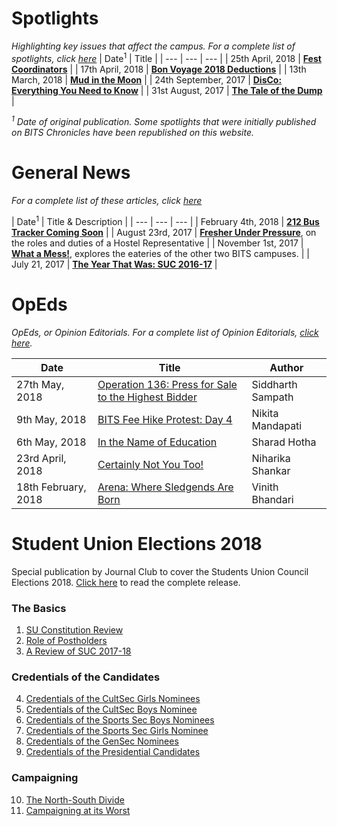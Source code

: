 <!-- TITLE: News -->
<!-- SUBTITLE: Campus news and articles, published by the Journal Club and affiliates -->

# Spotlights
*Highlighting key issues that affect the campus. For a complete list of spotlights, click [here](/news/spotlight)*
| Date<sup>1</sup> | Title |
| --- | --- | --- |
| 25th April, 2018 | **[Fest Coordinators](/news/spotlight/fest-coordinators)** |
| 17th April, 2018 | **[Bon Voyage 2018 Deductions](/news/spotlight/bon-voyage-2018)** | 
| 13th March, 2018 | **[Mud in the Moon](/news/spotlight/moonlight-dinner-2018)** |
| 24th September, 2017 | **[DisCo: Everything You Need to Know](/news/spotlight/discos)** |
| 31st August, 2017 | **[The Tale of the Dump](/news/spotlight/tale-of-dump)** |

<i><sup>1</sup> Date of original publication. Some spotlights that were initially published on BITS Chronicles have been republished on this website.</i>  

# General News
*For a complete list of these articles, click [here](/news/general)*

| Date<sup>1</sup> | Title & Description |
| --- | --- | --- |
| February 4th, 2018 | **[212 Bus Tracker Coming Soon](/news/general/212-tracker-soon)** |
| August 23rd, 2017 | **[Fresher Under Pressure](/news/general/2017-hrep-elections)**, on the roles and duties of a Hostel Representative |
| November 1st, 2017 | **[What a Mess!](/news/general/mess-other-campuses)**, explores the eateries of the other two BITS campuses. | 
| July 21, 2017  | **[The Year That Was: SUC 2016-17](/news/general/suc-2016-17)** |

# OpEds
*OpEds, or Opinion Editorials. For a complete list of Opinion Editorials, [click here](/news/oped).*

| Date | Title | Author |
| --- | --- | --- |
| 27th May, 2018 | [Operation 136: Press for Sale to the Highest Bidder](/news/oped/operation-136-cobrapost-press) | Siddharth Sampath |
| 9th May, 2018 | [BITS Fee Hike Protest: Day 4](/news/oped/day-4-fee-hike-protest) | Nikita Mandapati |
| 6th May, 2018 | [In the Name of Education](/news/oped/name-of-education) | Sharad Hotha |
| 23rd April, 2018 | [Certainly Not You Too!](/news/oped/not-you-too) | Niharika Shankar |
| 18th February, 2018 | [Arena: Where Sledgends Are Born](/news/oped/arena-where-sledgends-are-born) | Vinith Bhandari |
# Student Union Elections 2018
Special publication by Journal Club to cover the Students Union Council Elections 2018. [Click here](/news/witw/vol-1/4) to read the complete release.

### The Basics
1. [SU Constitution Review](/news/witw/vol-1/4/constitution-review)
2. [Role of Postholders](/news/witw/vol-1/4/post-holders-role)
3. [A Review of SUC 2017-18](/news/witw/vol-1/4/suc-2017-18)

### Credentials of the Candidates
4. [Credentials of the CultSec Girls Nominees](/news/witw/vol-1/4/cult-sec-girls-creds)
5. [Credentials of the CultSec Boys Nominee](/news/witw/vol-1/4/cult-sec-boys-creds)
6. [Credentials of the Sports Sec Boys Nominees](/news/witw/vol-1/4/sports-sec-boys-creds)
7. [Credentials of the Sports Sec Girls Nominee](/news/witw/vol-1/4/sports-sec-girls-creds)
8. [Credentials of the GenSec Nominees](/news/witw/vol-1/4/gensec-creds)
9. [Credentials of the Presidential Candidates](/news/witw/vol-1/4/prez-creds)

### Campaigning
10. [The North-South Divide](/news/witw/vol-1/4/north-south)
11. [Campaigning at its Worst](/news/witw/vol-1/4/campaign-worst)
